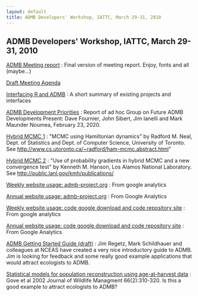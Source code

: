```yaml
---
layout: default
title: ADMB Developers' Workshop, IATTC, March 29-31, 2010
---
```


ADMB Developers' Workshop, IATTC, March 29-31, 2010
---------------------------------------------------

[ADMB Meeting report](ADMBMeetingReportv3.pdf)
:  Final version of meeting report. Enjoy, fonts and all (maybe...)

[Draft Meeting Agenda](ADMBMarchMeetingAgenda-rev3.doc)

[Interfacing R and ADMB](InterfacingADMBwithR.pdf)
:  A short summary of existing projects and interfaces

[ADMB Development Priorities](ADMB-development-priorities-rev3.pdf)
:  Report of ad hoc Group on Future ADMB Developments Present: Dave Fournier, John Sibert, Jim Ianelli and Mark Maunder Noumea, February 23, 2020.

[Hybrid MCMC 1](ham-mcmc.pdf)
:  "MCMC using Hamiltonian dynamics" by Radford M. Neal, Dept. of Statistics and Dept. of Computer Science, University of Toronto. See http://www.cs.utoronto.ca/~radford/ham-mcmc.abstract.html"

[Hybrid MCMC 2](Hansen2002-HybridMCMC.pdf)
:  "Use of probability gradients in hybrid MCMC and a new convergence test" by Kenneth M. Hanson, Los Alamos National Laboratory. See http://public.lanl.gov/kmh/publications/

[Weekly website usage: admb-project.org](admb-project.org-1.pdf)
:  From google analytics

[Annual website usage: admb-project.org](Analytics_admb-project.org_20090325-20100325.pdf)
:  From Google Analytics

[Weekly website usage: code google download and code repository site](code.google.com-p-admb-project.pdf)
:  From google analytics

[Annual website usage: code google download and code repository site](code.google.com-p-admb-project-_20090325-20100325.pdf)
:  From Google Analytics

[ADMB Getting Started Guide (draft)](ADMBGettingStartedGuide.pdf)
:  Jim Regetz, Mark Schildhauer and colleagues at NCEAS have created a very nice introductory guide to ADMB. Jim is looking for feedback and some really good example applications that would attract ecologists to ADMB.

[Statistical models for population reconstruction using age-at-harvest data](Gove_etal2002.pdf)
:  Gove et al 2002 Journal of Wildlife Managment 66(2):310-320. Is this a good example to attract ecologists to ADMB?
